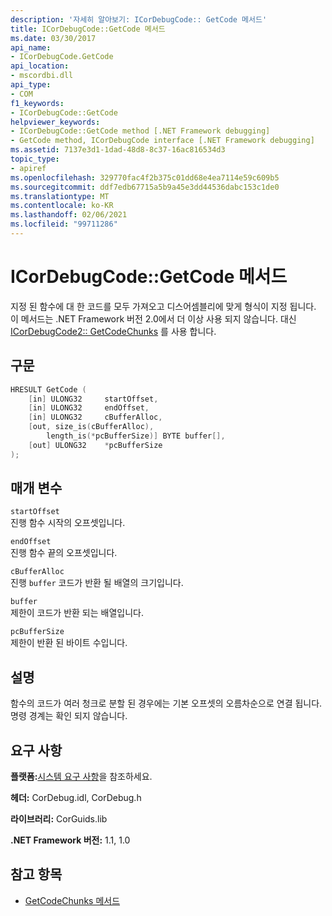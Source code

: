 ```yaml
---
description: '자세히 알아보기: ICorDebugCode:: GetCode 메서드'
title: ICorDebugCode::GetCode 메서드
ms.date: 03/30/2017
api_name:
- ICorDebugCode.GetCode
api_location:
- mscordbi.dll
api_type:
- COM
f1_keywords:
- ICorDebugCode::GetCode
helpviewer_keywords:
- ICorDebugCode::GetCode method [.NET Framework debugging]
- GetCode method, ICorDebugCode interface [.NET Framework debugging]
ms.assetid: 7137e3d1-1dad-48d8-8c37-16ac816534d3
topic_type:
- apiref
ms.openlocfilehash: 329770fac4f2b375c01dd68e4ea7114e59c609b5
ms.sourcegitcommit: ddf7edb67715a5b9a45e3dd44536dabc153c1de0
ms.translationtype: MT
ms.contentlocale: ko-KR
ms.lasthandoff: 02/06/2021
ms.locfileid: "99711286"
---
```

# <a name="icordebugcodegetcode-method"></a>ICorDebugCode::GetCode 메서드

지정 된 함수에 대 한 코드를 모두 가져오고 디스어셈블리에 맞게 형식이 지정 됩니다. 이 메서드는 .NET Framework 버전 2.0에서 더 이상 사용 되지 않습니다. 대신 [ICorDebugCode2:: GetCodeChunks](icordebugcode2-getcodechunks-method.md) 를 사용 합니다.  
  
## <a name="syntax"></a>구문  
  
```cpp  
HRESULT GetCode (  
    [in] ULONG32     startOffset,
    [in] ULONG32     endOffset,  
    [in] ULONG32     cBufferAlloc,  
    [out, size_is(cBufferAlloc),  
        length_is(*pcBufferSize)] BYTE buffer[],  
    [out] ULONG32    *pcBufferSize  
);  
```  
  
## <a name="parameters"></a>매개 변수  

 `startOffset`  
 진행 함수 시작의 오프셋입니다.  
  
 `endOffset`  
 진행 함수 끝의 오프셋입니다.  
  
 `cBufferAlloc`  
 진행 `buffer` 코드가 반환 될 배열의 크기입니다.  
  
 `buffer`  
 제한이 코드가 반환 되는 배열입니다.  
  
 `pcBufferSize`  
 제한이 반환 된 바이트 수입니다.  
  
## <a name="remarks"></a>설명  

 함수의 코드가 여러 청크로 분할 된 경우에는 기본 오프셋의 오름차순으로 연결 됩니다. 명령 경계는 확인 되지 않습니다.  
  
## <a name="requirements"></a>요구 사항  

 **플랫폼:**[시스템 요구 사항](../../get-started/system-requirements.md)을 참조하세요.  
  
 **헤더:** CorDebug.idl, CorDebug.h  
  
 **라이브러리:** CorGuids.lib  
  
 **.NET Framework 버전:** 1.1, 1.0  
  
## <a name="see-also"></a>참고 항목

- [GetCodeChunks 메서드](icordebugcode2-getcodechunks-method.md)

